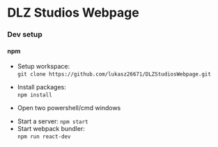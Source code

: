 # DLZ Studios Webpage  


### Dev setup  

#### npm  

* Setup workspace:  
`git clone https://github.com/lukasz26671/DLZStudiosWebpage.git`  
- Install packages:  
`npm install`  
* Open two powershell/cmd windows  
- Start a server: 
`npm start`  
- Start webpack bundler:  
`npm run react-dev`  
